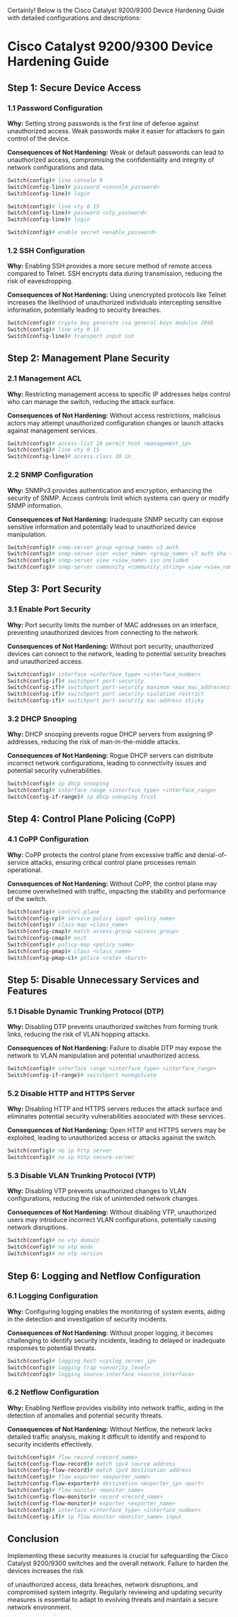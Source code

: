 Certainly! Below is the Cisco Catalyst 9200/9300 Device Hardening Guide with detailed configurations and descriptions:

# Cisco Catalyst 9200/9300 Device Hardening Guide

## Step 1: Secure Device Access

### 1.1 Password Configuration

**Why:** Setting strong passwords is the first line of defense against unauthorized access. Weak passwords make it easier for attackers to gain control of the device.

**Consequences of Not Hardening:** Weak or default passwords can lead to unauthorized access, compromising the confidentiality and integrity of network configurations and data.

```bash
Switch(config)# line console 0
Switch(config-line)# password <console_password>
Switch(config-line)# login

Switch(config)# line vty 0 15
Switch(config-line)# password <vty_password>
Switch(config-line)# login

Switch(config)# enable secret <enable_password>
```

### 1.2 SSH Configuration

**Why:** Enabling SSH provides a more secure method of remote access compared to Telnet. SSH encrypts data during transmission, reducing the risk of eavesdropping.

**Consequences of Not Hardening:** Using unencrypted protocols like Telnet increases the likelihood of unauthorized individuals intercepting sensitive information, potentially leading to security breaches.

```bash
Switch(config)# crypto key generate rsa general-keys modulus 2048
Switch(config)# line vty 0 15
Switch(config-line)# transport input ssh
```

## Step 2: Management Plane Security

### 2.1 Management ACL

**Why:** Restricting management access to specific IP addresses helps control who can manage the switch, reducing the attack surface.

**Consequences of Not Hardening:** Without access restrictions, malicious actors may attempt unauthorized configuration changes or launch attacks against management services.

```bash
Switch(config)# access-list 10 permit host <management_ip>
Switch(config)# line vty 0 15
Switch(config-line)# access-class 10 in
```

### 2.2 SNMP Configuration

**Why:** SNMPv3 provides authentication and encryption, enhancing the security of SNMP. Access controls limit which systems can query or modify SNMP information.

**Consequences of Not Hardening:** Inadequate SNMP security can expose sensitive information and potentially lead to unauthorized device manipulation.

```bash
Switch(config)# snmp-server group <group_name> v3 auth
Switch(config)# snmp-server user <user_name> <group_name> v3 auth sha <auth_key> priv aes 128 <priv_key>
Switch(config)# snmp-server view <view_name> iso included
Switch(config)# snmp-server community <community_string> view <view_name> RO
```

## Step 3: Port Security

### 3.1 Enable Port Security

**Why:** Port security limits the number of MAC addresses on an interface, preventing unauthorized devices from connecting to the network.

**Consequences of Not Hardening:** Without port security, unauthorized devices can connect to the network, leading to potential security breaches and unauthorized access.

```bash
Switch(config)# interface <interface_type> <interface_number>
Switch(config-if)# switchport port-security
Switch(config-if)# switchport port-security maximum <max_mac_addresses>
Switch(config-if)# switchport port-security violation restrict
Switch(config-if)# switchport port-security mac-address sticky
```

### 3.2 DHCP Snooping

**Why:** DHCP snooping prevents rogue DHCP servers from assigning IP addresses, reducing the risk of man-in-the-middle attacks.

**Consequences of Not Hardening:** Rogue DHCP servers can distribute incorrect network configurations, leading to connectivity issues and potential security vulnerabilities.

```bash
Switch(config)# ip dhcp snooping
Switch(config)# interface range <interface_type> <interface_range>
Switch(config-if-range)# ip dhcp snooping trust
```

## Step 4: Control Plane Policing (CoPP)

### 4.1 CoPP Configuration

**Why:** CoPP protects the control plane from excessive traffic and denial-of-service attacks, ensuring critical control plane processes remain operational.

**Consequences of Not Hardening:** Without CoPP, the control plane may become overwhelmed with traffic, impacting the stability and performance of the switch.

```bash
Switch(config)# control-plane
Switch(config-cp)# service-policy input <policy_name>
Switch(config)# class-map <class_name>
Switch(config-cmap)# match access-group <access_group>
Switch(config-cmap)# exit
Switch(config)# policy-map <policy_name>
Switch(config-pmap)# class <class_name>
Switch(config-pmap-c)# police <rate> <burst>
```

## Step 5: Disable Unnecessary Services and Features

### 5.1 Disable Dynamic Trunking Protocol (DTP)

**Why:** Disabling DTP prevents unauthorized switches from forming trunk links, reducing the risk of VLAN hopping attacks.

**Consequences of Not Hardening:** Failure to disable DTP may expose the network to VLAN manipulation and potential unauthorized access.

```bash
Switch(config)# interface range <interface_type> <interface_range>
Switch(config-if-range)# switchport nonegotiate
```

### 5.2 Disable HTTP and HTTPS Server

**Why:** Disabling HTTP and HTTPS servers reduces the attack surface and eliminates potential security vulnerabilities associated with these services.

**Consequences of Not Hardening:** Open HTTP and HTTPS servers may be exploited, leading to unauthorized access or attacks against the switch.

```bash
Switch(config)# no ip http server
Switch(config)# no ip http secure-server
```

### 5.3 Disable VLAN Trunking Protocol (VTP)

**Why:** Disabling VTP prevents unauthorized changes to VLAN configurations, reducing the risk of unintended network changes.

**Consequences of Not Hardening:** Without disabling VTP, unauthorized users may introduce incorrect VLAN configurations, potentially causing network disruptions.

```bash
Switch(config)# no vtp domain
Switch(config)# no vtp mode
Switch(config)# no vtp version
```

## Step 6: Logging and Netflow Configuration

### 6.1 Logging Configuration

**Why:** Configuring logging enables the monitoring of system events, aiding in the detection and investigation of security incidents.

**Consequences of Not Hardening:** Without proper logging, it becomes challenging to identify security incidents, leading to delayed or inadequate responses to potential threats.

```bash
Switch(config)# logging host <syslog_server_ip>
Switch(config)# logging trap <severity_level>
Switch(config)# logging source-interface <source_interface>
```

### 6.2 Netflow Configuration

**Why:** Enabling Netflow provides visibility into network traffic, aiding in the detection of anomalies and potential security threats.

**Consequences of Not Hardening:** Without Netflow, the network lacks detailed traffic analysis, making it difficult to identify and respond to security incidents effectively.

```bash
Switch(config)# flow record <record_name>
Switch(config-flow-record)# match ipv4 source address
Switch(config-flow-record)# match ipv4 destination address
Switch(config)# flow exporter <exporter_name>
Switch(config-flow-exporter)# destination <exporter_ip> <port>
Switch(config)# flow monitor <monitor_name>
Switch(config-flow-monitor)# record <record_name>
Switch(config-flow-monitor)# exporter <exporter_name>
Switch(config)# interface <interface_type> <interface_number>
Switch(config-if)# ip flow monitor <monitor_name> input
```

## Conclusion

Implementing these security measures is crucial for safeguarding the Cisco Catalyst 9200/9300 switches and the overall network. Failure to harden the devices increases the risk

 of unauthorized access, data breaches, network disruptions, and compromised system integrity. Regularly reviewing and updating security measures is essential to adapt to evolving threats and maintain a secure network environment.